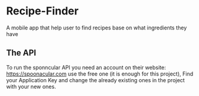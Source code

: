 # Recipe-Finder
A mobile app that help user to find recipes base on what ingredients they have

## The API

To run the sponncular API you need an account on their website: https://spoonacular.com use the free one (it is enough for this project),  Find your Application Key and change the already existing ones in the project with your new ones.

